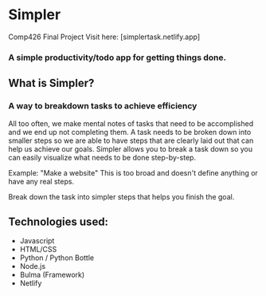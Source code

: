 # Simpler
Comp426 Final Project
Visit here: [simplertask.netlify.app]

### A simple productivity/todo app for getting things done.

## What is Simpler?
### A way to breakdown tasks to achieve efficiency

All too often, we make mental notes of tasks that need to be accomplished and we end up not completing them. A task needs to be broken down into smaller steps so we are able to have steps that are clearly laid out that can help us achieve our goals. Simpler allows you to break a task down so you can easily visualize what needs to be done step-by-step.

Example: "Make a website" This is too broad and doesn't define anything or have any real steps.

Break down the task into simpler steps that helps you finish the goal.

## Technologies used:
- Javascript
- HTML/CSS
- Python / Python Bottle
- Node.js
- Bulma (Framework)
- Netlify
